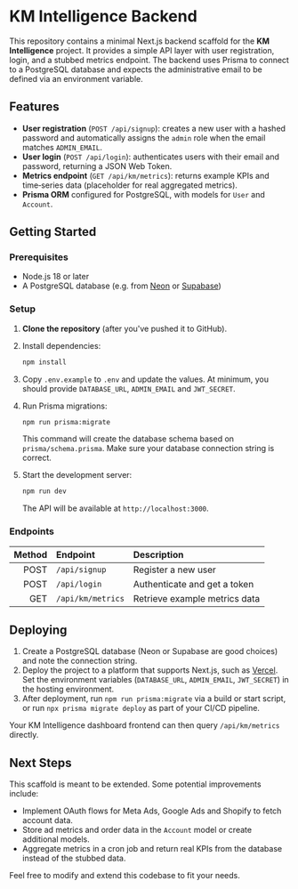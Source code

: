 # KM Intelligence Backend

This repository contains a minimal Next.js backend scaffold for the **KM Intelligence** project. It provides a simple API layer with user registration, login, and a stubbed metrics endpoint. The backend uses Prisma to connect to a PostgreSQL database and expects the administrative email to be defined via an environment variable.

## Features

- **User registration** (`POST /api/signup`): creates a new user with a hashed password and automatically assigns the `admin` role when the email matches `ADMIN_EMAIL`.
- **User login** (`POST /api/login`): authenticates users with their email and password, returning a JSON Web Token.
- **Metrics endpoint** (`GET /api/km/metrics`): returns example KPIs and time‑series data (placeholder for real aggregated metrics).
- **Prisma ORM** configured for PostgreSQL, with models for `User` and `Account`.

## Getting Started

### Prerequisites

- Node.js 18 or later
- A PostgreSQL database (e.g. from [Neon](https://neon.tech/) or [Supabase](https://supabase.com/))

### Setup

1. **Clone the repository** (after you've pushed it to GitHub).
2. Install dependencies:

   ```bash
   npm install
   ```

3. Copy `.env.example` to `.env` and update the values. At minimum, you should provide `DATABASE_URL`, `ADMIN_EMAIL` and `JWT_SECRET`.

4. Run Prisma migrations:

   ```bash
   npm run prisma:migrate
   ```

   This command will create the database schema based on `prisma/schema.prisma`. Make sure your database connection string is correct.

5. Start the development server:

   ```bash
   npm run dev
   ```

   The API will be available at `http://localhost:3000`.

### Endpoints

| Method | Endpoint            | Description                     |
|-------:|:--------------------|:--------------------------------|
| POST   | `/api/signup`       | Register a new user             |
| POST   | `/api/login`        | Authenticate and get a token    |
| GET    | `/api/km/metrics`   | Retrieve example metrics data   |

## Deploying

1. Create a PostgreSQL database (Neon or Supabase are good choices) and note the connection string.
2. Deploy the project to a platform that supports Next.js, such as [Vercel](https://vercel.com/). Set the environment variables (`DATABASE_URL`, `ADMIN_EMAIL`, `JWT_SECRET`) in the hosting environment.
3. After deployment, run `npm run prisma:migrate` via a build or start script, or run `npx prisma migrate deploy` as part of your CI/CD pipeline.

Your KM Intelligence dashboard frontend can then query `/api/km/metrics` directly.

## Next Steps

This scaffold is meant to be extended. Some potential improvements include:

- Implement OAuth flows for Meta Ads, Google Ads and Shopify to fetch account data.
- Store ad metrics and order data in the `Account` model or create additional models.
- Aggregate metrics in a cron job and return real KPIs from the database instead of the stubbed data.

Feel free to modify and extend this codebase to fit your needs.
